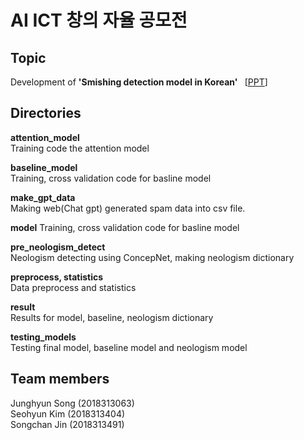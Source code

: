 # AI ICT 창의 자율 공모전

## Topic

Development of <b>'Smishing detection model in Korean' </b>  &nbsp; [[PPT](https://github.com/AIProject2023/AI_Project_Team2/blob/main/presentation/Final%20Team%20Presentation-Team2.pptx)]

## Directories

<b>attention_model</b>
<br>Training code the attention model

<b>baseline_model</b>
<br>Training, cross validation code for basline model

<b>make_gpt_data</b>
<br>Making web(Chat gpt) generated spam data into csv file.

<b>model</b>
Training, cross validation code for basline model

<b>pre_neologism_detect</b>
<br>Neologism detecting using ConcepNet, making neologism dictionary

<b>preprocess, statistics</b>
<br>Data preprocess and statistics

<b>result</b>
<br>Results for model, baseline, neologism dictionary

<b>testing_models</b>
<br>Testing final model, baseline model and neologism model

## Team members

Junghyun Song (2018313063) <br>
Seohyun Kim (2018313404) <br>
Songchan Jin (2018313491) <br>
